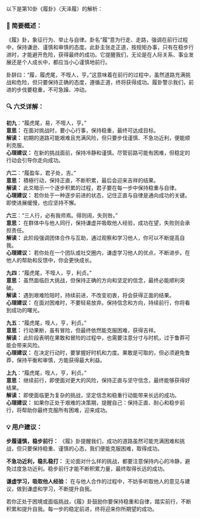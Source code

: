 以下是第10卦《履卦》（天泽履）的解析：

### 🌱 简要概述：

《履》卦，象征行为、举止与自律。卦名“履”意为行走、走路，强调在前行过程中，保持谦逊、谨慎和审慎的态度。此卦主张走正道，按规矩办事，只有在稳步行进时，才能避开危险，获得最终的成功。它提醒我们，无论是在人际关系、事业发展还是个人成长中，都应当小心谨慎地前行。

卦辞曰：“履，履虎尾，不咥人，亨。”这意味着在前行的过程中，虽然道路充满挑战和危险，但只要保持正确的态度，遵循正道，终将获得成功。履卦警示我们，前进的步伐要稳重，不可急躁、冲动。

### 🔍 六爻详解：

__初九__：“履虎尾，易，不咥人，亨。”  
__意思：__ 在面对挑战时，要小心行事，保持稳重，最终可达成目标。  
__解读：__ 初期的道路可能艰难且充满风险，但只要步伐谨慎、不急功近利，便能顺利克服。  
__心理建议：__ 在新的挑战面前，保持冷静和谨慎。尽管前路可能有困难，但稳定的行动会引导你走向成功。

__六二__：“履盈车，君子处，吉。”  
__意思：__ 積極行动，保持正直，不断积累，最后会迎来吉祥的结果。  
__解读：__ 此爻暗示一个逐步积累的过程，君子要在每一步中保持稳重与自律。  
__心理建议：__ 若你处于一种逐步前进的状态，记住正直与自律是通向成功的关键。即使进展缓慢，也应坚持不懈。

__六三__：“三人行，必有我师焉。得则阔，失则咎。”  
__意思：__ 在群体中与他人同行，保持谦虚并吸取他人经验，成功在望，失败则会承担责任。  
__解读：__ 此阶段强调团体合作与互助，通过观察和学习他人，你可以不断提高自我。  
__心理建议：__ 若你处在一个团队或社交圈内，谦虚学习他人的优点，不断进步。在他人的帮助和反馈中，你会更快成长。

__九四__：“履虎尾，不咥人，亨，利贞。”  
__意思：__ 虽然面临巨大挑战，但保持正确的方向和坚定的信念，最终必能顺利突破。  
__解读：__ 遇到艰难险阻时，持续前进，不改变初衷，将会获得正面的结果。  
__心理建议：__ 在面对困难时，不要轻易放弃。保持信念和方向，持续前行，你将看到成功的曙光。

__九五__：“履虎尾，咥人，亨，利贞。”  
__意思：__ 行动果断，虽有冒险，但最终依然能克服困难，获得吉祥。  
__解读：__ 此阶段表明在果敢和冒险的过程中，也需要注意分寸与时机，过于鲁莽可能会带来风险。  
__心理建议：__ 在决定行动时，要掌握好时机和力度。果敢是可取的，但必须避免鲁莽，保持平衡和审慎，方能获得最大利益。

__上九__：“履虎尾，咥人，亨，利贞。”  
__意思：__ 继续前行，即使面对更大的风险，保持正直与坚守信念，最终能够获得好结果。  
__解读：__ 即使面临更为复杂的挑战，坚定信念和稳重行动能带来长远的成功。  
__心理建议：__ 如果你正处于艰难的决策期，提醒自己：保持正直、耐心和稳步前行，将帮助你最终克服所有困难，迎来成功。

### 💡 用户建议：

__步履谨慎，稳步前行：__ 《履》卦提醒我们，成功的道路虽然可能充满困难和挑战，但只要保持稳重、谨慎的心态，我们便能克服困难，取得成功。

__不急功近利，稳扎稳打：__ 无论面对什么样的挑战，都要注意保持内心的冷静，避免过度急功近利。稳步前行才能不断积累力量，最终取得长远的成功。

__谦虚学习，吸取他人经验：__ 在与他人合作的过程中，不妨多听取他人的意见与建议，做到谦虚和学习，不断提升自我。

若你正处于困境或面临挑战，《履》卦鼓励你要保持稳重和自律，踏实前行，不断积累和提升自我。每一步的稳定前进，终将迎来你所期望的成功。

